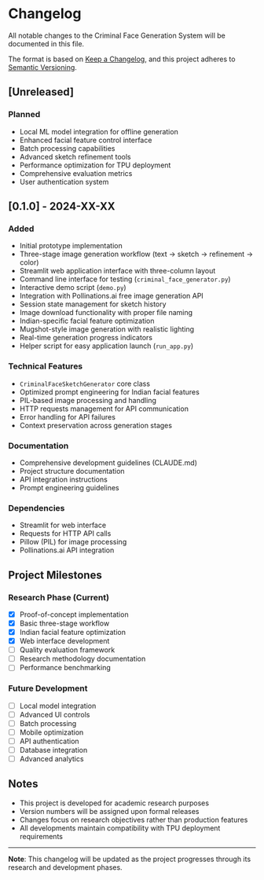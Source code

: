 # Changelog

All notable changes to the Criminal Face Generation System will be documented in this file.

The format is based on [Keep a Changelog](https://keepachangelog.com/en/1.0.0/),
and this project adheres to [Semantic Versioning](https://semver.org/spec/v2.0.0.html).

## [Unreleased]

### Planned
- Local ML model integration for offline generation
- Enhanced facial feature control interface
- Batch processing capabilities
- Advanced sketch refinement tools
- Performance optimization for TPU deployment
- Comprehensive evaluation metrics
- User authentication system

## [0.1.0] - 2024-XX-XX

### Added
- Initial prototype implementation
- Three-stage image generation workflow (text → sketch → refinement → color)
- Streamlit web application interface with three-column layout
- Command line interface for testing (`criminal_face_generator.py`)
- Interactive demo script (`demo.py`)
- Integration with Pollinations.ai free image generation API
- Session state management for sketch history
- Image download functionality with proper file naming
- Indian-specific facial feature optimization
- Mugshot-style image generation with realistic lighting
- Real-time generation progress indicators
- Helper script for easy application launch (`run_app.py`)

### Technical Features
- `CriminalFaceSketchGenerator` core class
- Optimized prompt engineering for Indian facial features
- PIL-based image processing and handling
- HTTP requests management for API communication
- Error handling for API failures
- Context preservation across generation stages

### Documentation
- Comprehensive development guidelines (CLAUDE.md)
- Project structure documentation
- API integration instructions
- Prompt engineering guidelines

### Dependencies
- Streamlit for web interface
- Requests for HTTP API calls
- Pillow (PIL) for image processing
- Pollinations.ai API integration

## Project Milestones

### Research Phase (Current)
- [x] Proof-of-concept implementation
- [x] Basic three-stage workflow
- [x] Indian facial feature optimization
- [x] Web interface development
- [ ] Quality evaluation framework
- [ ] Research methodology documentation
- [ ] Performance benchmarking

### Future Development
- [ ] Local model integration
- [ ] Advanced UI controls
- [ ] Batch processing
- [ ] Mobile optimization
- [ ] API authentication
- [ ] Database integration
- [ ] Advanced analytics

## Notes

- This project is developed for academic research purposes
- Version numbers will be assigned upon formal releases
- Changes focus on research objectives rather than production features
- All developments maintain compatibility with TPU deployment requirements

---

**Note**: This changelog will be updated as the project progresses through its research and development phases.
